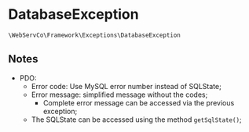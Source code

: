 # DatabaseException

`\WebServCo\Framework\Exceptions\DatabaseException`

## Notes

* PDO:
    * Error code: Use MySQL error number instead of SQLState;
    * Error message: simplified message without the codes;
        * Complete error message can be accessed via the previous exception;
    * The SQLState can be accessed using the method `getSqlState()`;

